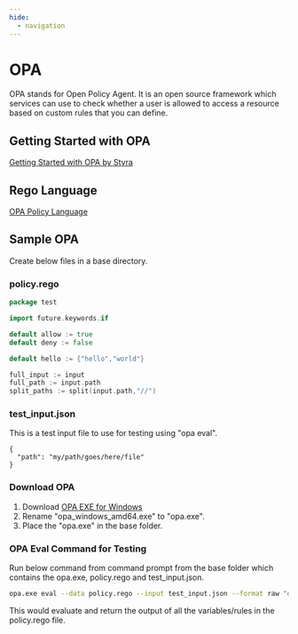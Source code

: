```yaml
---
hide:
  - navigation
---
```

# OPA
OPA stands for Open Policy Agent. It is an open source framework which services can use to check whether a user is allowed to access a resource based on custom rules that you can define.

## Getting Started with OPA
[Getting Started with OPA by Styra](https://academy.styra.com/courses/opa-by-example)

## Rego Language
[OPA Policy Language](https://www.openpolicyagent.org/docs/latest/policy-language/)

## Sample OPA
Create below files in a base directory.

### policy.rego
```go
package test

import future.keywords.if

default allow := true
default deny := false

default hello := {"hello","world"}

full_input := input
full_path := input.path
split_paths := split(input.path,"//")
```
### test_input.json
This is a test input file to use for testing using "opa eval".
```
{
  "path": "my/path/goes/here/file"
}
```
### Download OPA
1. Download [OPA EXE for Windows](https://openpolicyagent.org/downloads/latest/opa_windows_amd64.exe)
2. Rename "opa_windows_amd64.exe" to "opa.exe".
3. Place the "opa.exe" in the base folder.

### OPA Eval Command for Testing
Run below command from command prompt from the base folder which contains the opa.exe, policy.rego and test_input.json.
```bash
opa.exe eval --data policy.rego --input test_input.json --format raw "data.test"
```
This would evaluate and return the output of all the variables/rules in the policy.rego file.